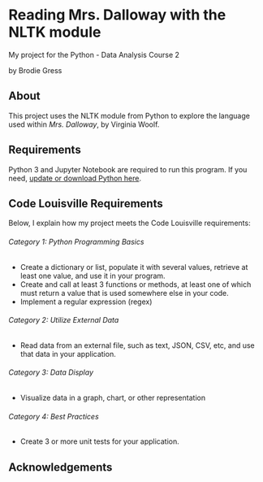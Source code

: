 # Reading Mrs. Dalloway with the NLTK module
My project for the Python - Data Analysis Course 2

by Brodie Gress

## About

This project uses the NLTK module from Python to explore the language used within _Mrs. Dalloway_, by Virginia Woolf. 

## Requirements

Python 3 and Jupyter Notebook are required to run this program. If you need, [update or download Python here](https://www.python.org).



## Code Louisville Requirements

Below, I explain how my project meets the Code Louisville requirements:

###### Category 1: Python Programming Basics
  * Create a dictionary or list, populate it with several values, retrieve at least one value, and use it in your program.
  * Create and call at least 3 functions or methods, at least one of which must return a value that is used somewhere else in your code.
  * Implement a regular expression (regex)


###### Category 2: Utilize External Data
  * Read data from an external file, such as text, JSON, CSV, etc, and use that data in your application.


###### Category 3: Data Display
  * Visualize data in a graph, chart, or other representation


###### Category 4: Best Practices
  * Create 3 or more unit tests for your application.


## Acknowledgements

